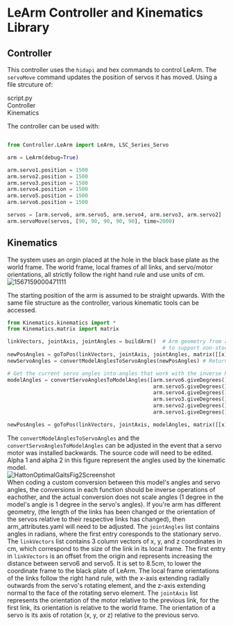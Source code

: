 # LeArm Controller and Kinematics Library

## Controller
This controller uses the `hidapi` and hex commands to control LeArm. The `servoMove` command updates the position of servos it has moved. Using a file strcuture of:  

script.py  
Controller  
Kinematics  

The controller can be used with:
```python

from Controller.LeArm import LeArm, LSC_Series_Servo

arm = LeArm(debug=True)

arm.servo1.position = 1500
arm.servo2.position = 1500
arm.servo3.position = 1500
arm.servo4.position = 1500
arm.servo5.position = 1500
arm.servo6.position = 1500

servos = [arm.servo6, arm.servo5, arm.servo4, arm.servo3, arm.servo2]
arm.servoMove(servos, [90, 90, 90, 90, 90], time=2000)
```

## Kinematics
The system uses an orgin placed at the hole in the black base plate as the world frame. The world frame, local frames of all links, and servo/motor orientations, all strictly follow the right hand rule and use units of cm.  
![1567159000471111](https://github.com/thomazach/LeArm/assets/86134403/6fcc7400-7670-4a97-9dac-a12c4bc43a1d)

The starting position of the arm is assumed to be straight upwards. With the same file structure as the controller, various kinematic tools can be accessed.

```python
from Kinematics.kinematics import *
from Kinematics.matrix import matrix

linkVectors, jointAxis, jointAngles = buildArm()  # Arm geometry from arm_attributes.yaml which can be changed
                                                  # to support non-stock mechanical add ons to the arm
newPosAngles = goToPos(linkVectors, jointAxis, jointAngles, matrix([[x],[y],[z]]) # Inverse kinematic call, where x, y, and z is the desired end position in cm
newServoAngles = convertModelAnglesToServoAngles(newPosAngles) # Returns servo angles in degrees

# Get the current servo angles into angles that work with the inverse kinematics:
modelAngles = convertServoAnglesToModelAngles([arm.servo6.giveDegrees(),
                                               arm.servo5.giveDegrees(),
                                               arm.servo4.giveDegrees(),
                                               arm.servo3.giveDegrees(),
                                               arm.servo2.giveDegrees(),
                                               arm.servo1.giveDegrees()]

newPosAngles = goToPos(linkVectors, jointAxis, modelAngles, matrix([[x],[y],[z]]))


```
The `convertModelAnglesToServoAngles` and the `convertServoAnglesToModelAngles` can be adjusted in the event that a servo motor was installed backwards. The source code will need to be edited. Alpha 1 and alpha 2 in this figure 
represent the angles used by the kinematic model.  
![HattonOptimalGaitsFig2Screenshot](https://github.com/thomazach/LeArm/assets/86134403/28f1d22d-b65d-4c75-af4d-3d5d7e9b66e6)  
When coding a custom conversion between this model's angles and servo angles, the conversions in each function should be inverse operations of eachother, and the actual conversion does not scale angles (1 degree in the model's angle is 1 degree in the servo's angles). 
If you're arm has different geometry, (the length of the links has been changed or the orientation of the servos relative to their respective links has changed), then arm_attributes.yaml will need to be adjusted. The `jointAngles` list contains angles in radians,
where the first entry coresponds to the stationary servo. The `linkVectors` list contains 3 column vectors of x, y, and z coordinates in cm, which correspond to the size of the link in its local frame. The first entry in `linkVectors` is an offset
from the origin and represents increasing the distance between servo6 and servo5. It is set to 8.5cm, to lower the coordinate frame to the black plate of LeArm. The local frame orientations of the links follow the right hand rule, with the x-axis extending radially outwards
from the servo's rotating element, and the z-axis extending normal to the face of the rotating servo element. The `jointAxis` list represents the orientation of the motor relative to the previous link, for the first link, its orientation is relative to the world frame. The
orientation of a servo is its axis of rotation (x, y, or z) relative to the previous servo.
